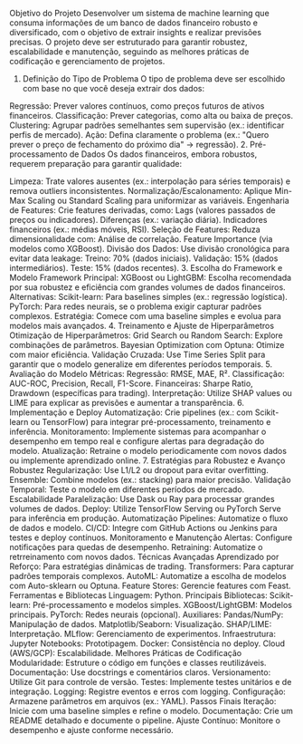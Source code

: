 Objetivo do Projeto
Desenvolver um sistema de machine learning que consuma informações de um banco de dados financeiro robusto e diversificado, com o objetivo de extrair insights e realizar previsões precisas. O projeto deve ser estruturado para garantir robustez, escalabilidade e manutenção, seguindo as melhores práticas de codificação e gerenciamento de projetos.

1. Definição do Tipo de Problema
O tipo de problema deve ser escolhido com base no que você deseja extrair dos dados:

Regressão: Prever valores contínuos, como preços futuros de ativos financeiros.
Classificação: Prever categorias, como alta ou baixa de preços.
Clustering: Agrupar padrões semelhantes sem supervisão (ex.: identificar perfis de mercado).
Ação: Defina claramente o problema (ex.: "Quero prever o preço de fechamento do próximo dia" → regressão).
2. Pré-processamento de Dados
Os dados financeiros, embora robustos, requerem preparação para garantir qualidade:

Limpeza:
Trate valores ausentes (ex.: interpolação para séries temporais) e remova outliers inconsistentes.
Normalização/Escalonamento:
Aplique Min-Max Scaling ou Standard Scaling para uniformizar as variáveis.
Engenharia de Features:
Crie features derivadas, como:
Lags (valores passados de preços ou indicadores).
Diferenças (ex.: variação diária).
Indicadores financeiros (ex.: médias móveis, RSI).
Seleção de Features:
Reduza dimensionalidade com:
Análise de correlação.
Feature Importance (via modelos como XGBoost).
Divisão dos Dados:
Use divisão cronológica para evitar data leakage:
Treino: 70% (dados iniciais).
Validação: 15% (dados intermediários).
Teste: 15% (dados recentes).
3. Escolha do Framework e Modelo
Framework Principal:
XGBoost ou LightGBM: Escolha recomendada por sua robustez e eficiência com grandes volumes de dados financeiros.
Alternativas:
Scikit-learn: Para baselines simples (ex.: regressão logística).
PyTorch: Para redes neurais, se o problema exigir capturar padrões complexos.
Estratégia:
Comece com uma baseline simples e evolua para modelos mais avançados.
4. Treinamento e Ajuste de Hiperparâmetros
Otimização de Hiperparâmetros:
Grid Search ou Random Search: Explore combinações de parâmetros.
Bayesian Optimization com Optuna: Otimize com maior eficiência.
Validação Cruzada:
Use Time Series Split para garantir que o modelo generalize em diferentes períodos temporais.
5. Avaliação do Modelo
Métricas:
Regressão: RMSE, MAE, R².
Classificação: AUC-ROC, Precision, Recall, F1-Score.
Financeiras: Sharpe Ratio, Drawdown (específicas para trading).
Interpretação:
Utilize SHAP values ou LIME para explicar as previsões e aumentar a transparência.
6. Implementação e Deploy
Automatização:
Crie pipelines (ex.: com Scikit-learn ou TensorFlow) para integrar pré-processamento, treinamento e inferência.
Monitoramento:
Implemente sistemas para acompanhar o desempenho em tempo real e configure alertas para degradação do modelo.
Atualização:
Retraine o modelo periodicamente com novos dados ou implemente aprendizado online.
7. Estratégias para Robustez e Avanço
Robustez
Regularização: Use L1/L2 ou dropout para evitar overfitting.
Ensemble: Combine modelos (ex.: stacking) para maior precisão.
Validação Temporal: Teste o modelo em diferentes períodos de mercado.
Escalabilidade
Paralelização: Use Dask ou Ray para processar grandes volumes de dados.
Deploy: Utilize TensorFlow Serving ou PyTorch Serve para inferência em produção.
Automatização
Pipelines: Automatize o fluxo de dados e modelo.
CI/CD: Integre com GitHub Actions ou Jenkins para testes e deploy contínuos.
Monitoramento e Manutenção
Alertas: Configure notificações para quedas de desempenho.
Retraining: Automatize o retrreinamento com novos dados.
Técnicas Avançadas
Aprendizado por Reforço: Para estratégias dinâmicas de trading.
Transformers: Para capturar padrões temporais complexos.
AutoML: Automatize a escolha de modelos com Auto-sklearn ou Optuna.
Feature Stores: Gerencie features com Feast.
Ferramentas e Bibliotecas
Linguagem: Python.
Principais Bibliotecas:
Scikit-learn: Pré-processamento e modelos simples.
XGBoost/LightGBM: Modelos principais.
PyTorch: Redes neurais (opcional).
Auxiliares:
Pandas/NumPy: Manipulação de dados.
Matplotlib/Seaborn: Visualização.
SHAP/LIME: Interpretação.
MLflow: Gerenciamento de experimentos.
Infraestrutura:
Jupyter Notebooks: Prototipagem.
Docker: Consistência no deploy.
Cloud (AWS/GCP): Escalabilidade.
Melhores Práticas de Codificação
Modularidade: Estruture o código em funções e classes reutilizáveis.
Documentação: Use docstrings e comentários claros.
Versionamento: Utilize Git para controle de versão.
Testes: Implemente testes unitários e de integração.
Logging: Registre eventos e erros com logging.
Configuração: Armazene parâmetros em arquivos (ex.: YAML).
Passos Finais
Iteração: Inicie com uma baseline simples e refine o modelo.
Documentação: Crie um README detalhado e documente o pipeline.
Ajuste Contínuo: Monitore o desempenho e ajuste conforme necessário.